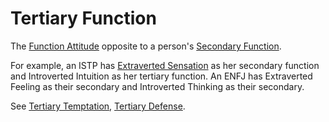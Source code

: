 # Tertiary Function

The [Function Attitude](../../) opposite to a person's [Secondary Function](../secondary-function/).

For example, an ISTP has [Extraverted Sensation](../../sensation/extraverted-sensation-se.md) as her secondary function and Introverted Intuition as her tertiary function. An ENFJ has Extraverted Feeling as their secondary and Introverted Thinking as their secondary.

See [Tertiary Temptation](tertiary-temptation.md), [Tertiary Defense](tertiary-defense.md).
